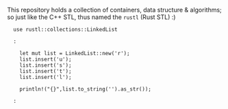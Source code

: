 

This repository holds a collection of containers, data structure & algorithms; so just like the C++ STL, thus named the `rustl` (Rust STL) :)


```
  use rustl::collections::LinkedList 

  :

    let mut list = LinkedList::new('r'); 
    list.insert('u');
    list.insert('s');
    list.insert('t');
    list.insert('l');

    println!("{}",list.to_string('').as_str());

  :

```